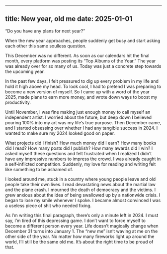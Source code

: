 
---
title: New year, old me
date: 2025-01-01
---

“Do you have any plans for next year?”

When the new year approaches, people suddenly get busy and start asking each other this same soulless question.

This December was no different. As soon as our calendars hit the final month, every platform was posting its “Top Albums of the Year.” The year was already over for so many of us. Today was just a concrete step towards the upcoming year.

In the past few days, I felt pressured to dig up every problem in my life and hold it high above my head. To look cool, I had to pretend I was preparing to become a new version of myself. So I came up with a word of the year 2025, made plans to earn more money, and wrote down ways to boost my productivity.

Until November, I was fine making just enough money to call myself an independent artist. I worried about the future, but deep down I believed pouring 100% into my art was my life’s true purpose. Then December came, and I started obsessing over whether I had any tangible success in 2024. I wanted to make sure my 2024 looked good on paper.

What projects did I finish? How much money did I earn? How many books did I read? How many posts did I publish? How many awards did I win? I asked myself these questions and felt frustrated when I realized I didn’t have any impressive numbers to impress the crowd. I was already caught in a self-inflicted competition. Suddenly, my love for reading and writing felt like something to be ashamed of.

I looked around me, stuck in a country where young people leave and old people take their own lives. I read devastating news about the martial law and the plane crash. I mourned the death of democracy and the victims. I grew anxious about the idea of being swallowed up by a nationwide crisis. I began to lose my smile whenever I spoke. I became almost convinced I was a useless piece of shit who needed fixing. 

As I’m writing this final paragraph, there’s only a minute left in 2024. I must say, I’m tired of this depressing game. I don’t want to force myself to become a different person every year. Life doesn’t magically change when December 31 turns into January 1. The “new me” isn’t waving at me on the other side of the year. No matter how many fireworks light up around the world, I’ll still be the same old me. It’s about the right time to be proud of that.